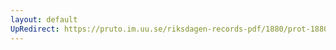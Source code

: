 ```yaml
---
layout: default
UpRedirect: https://pruto.im.uu.se/riksdagen-records-pdf/1880/prot-1880--ak--015/prot-1880--ak--015_019.pdf
---
```

